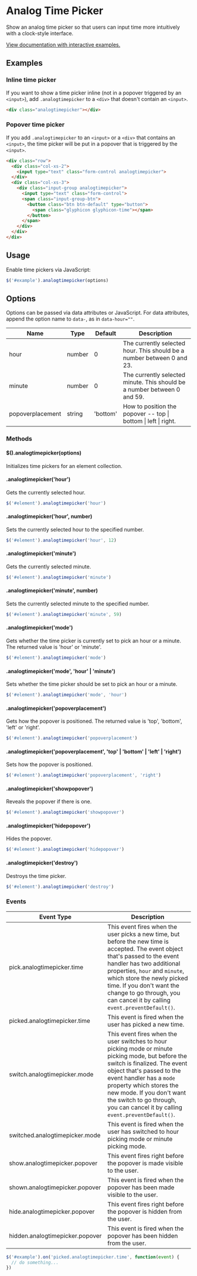 # Analog Time Picker

Show an analog time picker so that users can input time more intuitively with a
clock-style interface.

[View documentation with interactive examples.](http://analogtimepicker.z10.us/)

## Examples

### Inline time picker

If you want to show a time picker inline (not in a popover triggered by an
`<input>`), add `.analogtimepicker` to a `<div>` that doesn't contain an
`<input>`.

```html
<div class="analogtimepicker"></div>
```

### Popover time picker

If you add `.analogtimepicker` to an `<input>` or a `<div>` that contains an
`<input>`, the time picker will be put in a popover that is triggered by the
`<input>`.

```html
<div class="row">
  <div class="col-xs-2">
    <input type="text" class="form-control analogtimepicker">
  </div>
  <div class="col-xs-3">
    <div class="input-group analogtimepicker">
      <input type="text" class="form-control">
      <span class="input-group-btn">
        <button class="btn btn-default" type="button">
          <span class="glyphicon glyphicon-time"></span>
        </button>
      </span>
    </div>
  </div>
</div>
```

## Usage

Enable time pickers via JavaScript:

```javascript
$('#example').analogtimepicker(options)
```

## Options

Options can be passed via data attributes or JavaScript. For data attributes,
append the option name to `data-`, as in `data-hour=""`.

| Name | Type | Default | Description |
| ---- | ---- | ------- | ----------- |
| hour | number | 0 | The currently selected hour. This should be a number between 0 and 23. |
| minute | number | 0 | The currently selected minute. This should be a number between 0 and 59. |
| popoverplacement | string | 'bottom' | How to position the popover -- top \| bottom \| left \| right. |

### Methods

#### $().analogtimepicker(options)
Initializes time pickers for an element collection.

#### .analogtimepicker('hour')
Gets the currently selected hour.
```javascript
$('#element').analogtimepicker('hour')
```

#### .analogtimepicker('hour', number)
Sets the currently selected hour to the specified number.
```javascript
$('#element').analogtimepicker('hour', 12)
```

#### .analogtimepicker('minute')
Gets the currently selected minute.
```javascript
$('#element').analogtimepicker('minute')
```

#### .analogtimepicker('minute', number)
Sets the currently selected minute to the specified number.
```javascript
$('#element').analogtimepicker('minute', 59)
```

#### .analogtimepicker('mode')
Gets whether the time picker is currently set to pick an hour or a minute. The
returned value is 'hour' or 'minute'.
```javascript
$('#element').analogtimepicker('mode')
```

#### .analogtimepicker('mode', 'hour' | 'minute')
Sets whether the time picker should be set to pick an hour or a minute.
```javascript
$('#element').analogtimepicker('mode', 'hour')
```

#### .analogtimepicker('popoverplacement')
Gets how the popover is positioned. The returned value is 'top', 'bottom',
'left' or 'right'.
```javascript
$('#element').analogtimepicker('popoverplacement')
```

#### .analogtimepicker('popoverplacement', 'top' | 'bottom' | 'left' | 'right')
Sets how the popover is positioned.
```javascript
$('#element').analogtimepicker('popoverplacement', 'right')
```

#### .analogtimepicker('showpopover')
Reveals the popover if there is one.
```javascript
$('#element').analogtimepicker('showpopover')
```

#### .analogtimepicker('hidepopover')
Hides the popover.
```javascript
$('#element').analogtimepicker('hidepopover')
```

#### .analogtimepicker('destroy')
Destroys the time picker.
```javascript
$('#element').analogtimepicker('destroy')
```

### Events

| Event Type | Description |
| ---------- | ----------- |
| pick.analogtimepicker.time | This event fires when the user picks a new time, but before the new time is accepted. The event object that's passed to the event handler has two additional properties, `hour` and `minute`, which store the newly picked time. If you don't want the change to go through, you can cancel it by calling `event.preventDefault()`. |
| picked.analogtimepicker.time | This event is fired when the user has picked a new time. |
| switch.analogtimepicker.mode | This event fires when the user switches to hour picking mode or minute picking mode, but before the switch is finalized. The event object that's passed to the event handler has a `mode` property which stores the new mode. If you don't want the switch to go through, you can cancel it by calling ` event.preventDefault()`. |
| switched.analogtimepicker.mode | This event is fired when the user has switched to hour picking mode or minute picking mode. |
| show.analogtimepicker.popover | This event fires right before the popover is made visible to the user. |
| shown.analogtimepicker.popover | This event is fired when the popover has been made visible to the user. |
| hide.analogtimepicker.popover | This event fires right before the popover is hidden from the user. |
| hidden.analogtimepicker.popover | This event is fired when the popover has been hidden from the user. |

```javascript
$('#example').on('picked.analogtimepicker.time', function(event) {
  // do something...
})
```